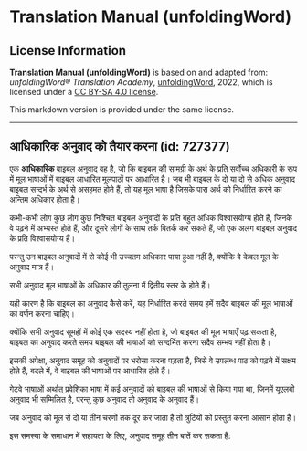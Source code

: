 # Translation Manual (unfoldingWord)

## License Information

**Translation Manual (unfoldingWord)** is based on and adapted from: _unfoldingWord® Translation Academy_, [unfoldingWord](https://unfoldingword.org/utw), 2022, which is licensed under a [CC BY-SA 4.0 license](https://creativecommons.org/licenses/by-sa/4.0/legalcode.en).

This markdown version is provided under the same license.



--------------------------------

## आधिकारिक अनुवाद को तैयार करना (id: 727377)

एक **आधिकारिक** बाइबल अनुवाद वह है, जो कि बाइबल की सामग्री के अर्थ के प्रति सर्वोच्च अधिकारी के रूप में मूल भाषाओं में बाइबल आधारित मूलपाठों पर आधारित है। जब भी बाइबल के दो या दो से अधिक अनुवाद बाइबल सन्दर्भ के अर्थ से असहमत होते हैं, तो यह मूल भाषा है जिसके पास अर्थ को निर्धारित करने का अन्तिम अधिकार होता है।

कभी\-कभी लोग कुछ लोग कुछ निश्चित बाइबल अनुवादों के प्रति बहुत अधिक विश्वासयोग्य होते हैं, जिनके वे पढ़ने में अभ्यस्त होते हैं, और दूसरे लोगों के साथ तर्क वितर्क कर सकते हैं, जो एक अलग बाइबल अनुवाद के प्रति विश्वासयोग्य हैं।

परन्तु उन बाइबल अनुवादों में से कोई भी उच्चतम अधिकार पाया हुआ नहीं है, क्योंकि वे केवल मूल के अनुवाद मात्र हैं।

सभी अनुवाद मूल भाषाओं के अधिकार की तुलना में द्वितीय स्तर के होते हैं।

यही कारण है कि बाइबल का अनुवाद कैसे करें, यह निर्धारित करते समय हमें सदैव बाइबल की मूल भाषाओं का वर्णन करना चाहिए।

क्योंकि सभी अनुवाद सूमहों में कोई एक सदस्य नहीं होता है, जो बाइबल की मूल भाषाएँ पढ़ सकता है, बाइबल का अनुवाद करते समय बाइबल की भाषाओं को सन्दर्भित करना सदैव सम्भव नहीं होता है।

इसकी अपेक्षा, अनुवाद समूह को अनुवादों पर भरोसा करना पड़ता है, जिसे वे उपलब्ध पाठ को पढ़ने में सक्षम होते हैं, बदले में, वे बाइबल की भाषाओं पर आधारित होते हैं।

गेटवे भाषाओं अर्थात् प्रवेशिका भाषा में कई अनुवादों को बाइबल की भाषाओं से किया गया था, जिनमें यूएलबी अनुवाद भी सम्मिलित है, परन्तु कुछ अनुवाद तो अनुवाद के अनुवाद हैं।

जब अनुवाद को मूल से दो या तीन चरणों तक दूर कर जाता है तो त्रुटियों को प्रस्तुत करना आसान होता है।

इस समस्या के समाधान में सहायता के लिए, अनुवाद समूह तीन बातें कर सकता है:


